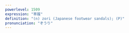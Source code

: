 ```yaml
---
powerlevel: 1509
expression: "草履"
definition: "(n) zori (Japanese footwear sandals); (P)"
pronunciation: "ぞうり"
---
```

